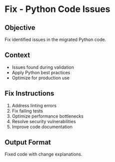 # Fix - Python Code Issues

## Objective
Fix identified issues in the migrated Python code.

## Context
- Issues found during validation
- Apply Python best practices
- Optimize for production use

## Fix Instructions
1. Address linting errors
2. Fix failing tests
3. Optimize performance bottlenecks
4. Resolve security vulnerabilities
5. Improve code documentation

## Output Format
Fixed code with change explanations.
